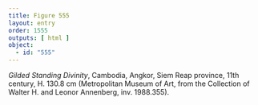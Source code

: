 ```yaml
---
title: Figure 555
layout: entry
order: 1555
outputs: [ html ]
object:
  - id: "555"
---
```


*Gilded Standing Divinity*, Cambodia, Angkor, Siem Reap province, 11th century, H. 130.8 cm (Metropolitan Museum of Art, from the Collection of Walter H. and Leonor Annenberg, inv. 1988.355).
